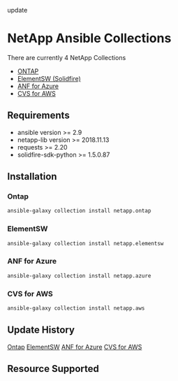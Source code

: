 update
# NetApp Ansible Collections

There are currently 4 NetApp Collections
* [ONTAP](https://galaxy.ansible.com/netapp/ontap)
* [ElementSW (Solidfire)](https://galaxy.ansible.com/netapp/elementsw)
* [ANF for Azure](https://galaxy.ansible.com/netapp/azure)
* [CVS for AWS](https://galaxy.ansible.com/netapp/aws)

## Requirements
- ansible version >= 2.9
- netapp-lib version >= 2018.11.13
- requests >= 2.20
- solidfire-sdk-python >= 1.5.0.87

## Installation
### Ontap
```bash
ansible-galaxy collection install netapp.ontap
```
### ElementSW
```bash
ansible-galaxy collection install netapp.elementsw
```
### ANF for Azure
```bash
ansible-galaxy collection install netapp.azure
```
### CVS for AWS
```bash
ansible-galaxy collection install netapp.aws
```

## Update History
[Ontap](https://github.com/ansible/ansible_collections_netapp/blob/master/ansible_collections/netapp/ontap/README.md)
[ElementSW](https://github.com/ansible-collections/ansible_collections_netapp/blob/master/ansible_collections/netapp/elementsw/README.md)
[ANF for Azure](https://github.com/ansible-collections/ansible_collections_netapp/blob/master/ansible_collections/netapp/azure/README.md)
[CVS for AWS](https://github.com/ansible-collections/ansible_collections_netapp/blob/master/ansible_collections/netapp/aws/README.md)

## Resource Supported
